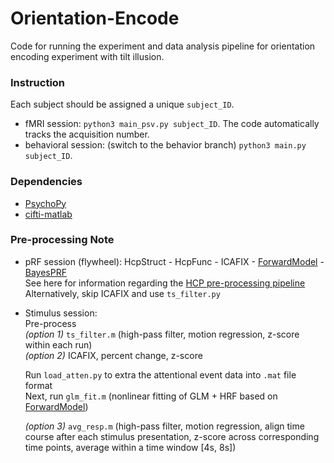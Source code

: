 # Orientation-Encode
Code for running the experiment and data analysis pipeline for orientation encoding experiment with tilt illusion.

### Instruction
Each subject should be assigned a unique `subject_ID`.
- fMRI session: `python3 main_psv.py subject_ID`.
The code automatically tracks the acquisition number.
- behavioral session: (switch to the behavior branch)
`python3 main.py subject_ID`.

### Dependencies
- [PsychoPy](https://www.psychopy.org/)
- [cifti-matlab](https://github.com/Washington-University/cifti-matlab)

### Pre-processing Note
- pRF session (flywheel): HcpStruct - HcpFunc - ICAFIX - [ForwardModel](https://github.com/gkaguirrelab/forwardModel) - [BayesPRF](https://elifesciences.org/articles/40224)  
See here for information regarding the [HCP pre-processing pipeline](https://github.com/Washington-University/HCPpipelines)  
Alternatively, skip ICAFIX and use `ts_filter.py`
- Stimulus session:  
Pre-process  
*(option 1)* `ts_filter.m` (high-pass filter, motion regression, z-score within each run)  
*(option 2)* ICAFIX, percent change, z-score  

  Run `load_atten.py` to extra the attentional event data into `.mat` file format  
  Next, run `glm_fit.m` (nonlinear fitting of GLM + HRF based on [ForwardModel](https://github.com/gkaguirrelab/forwardModel))    
  
  *(option 3)* `avg_resp.m` (high-pass filter, motion regression, align time course after each stimulus presentation, z-score across corresponding time points, average within a time window [4s, 8s])  
